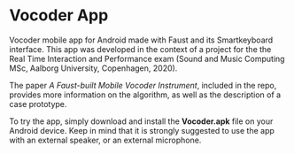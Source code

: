 # Vocoder App
Vocoder mobile app for Android made with Faust and its Smartkeyboard interface. This app was developed in the context of a project for the the Real Time Interaction and Performance exam (Sound and Music Computing MSc, Aalborg University, Copenhagen, 2020).

The paper *A Faust-built Mobile Vocoder Instrument*, included in the repo, provides more information on the algorithm, as well as the description of a case prototype.

To try the app, simply download and install the **Vocoder.apk** file on your Android device. Keep in mind that it is strongly suggested to use the app with an external speaker, or an external microphone.
